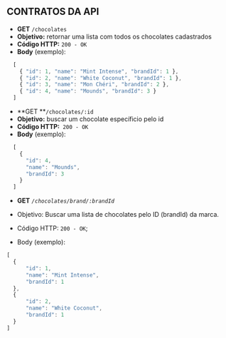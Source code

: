## CONTRATOS DA API

* **GET** `/chocolates`
* **Objetivo:** retornar uma lista com todos os chocolates cadastrados
* **Código HTTP:** `200 - OK`
* **Body** (exemplo):

```javascript
  [
    { "id": 1, "name": "Mint Intense", "brandId": 1 },
    { "id": 2, "name": "White Coconut", "brandId": 1 },
    { "id": 3, "name": "Mon Chéri", "brandId": 2 },
    { "id": 4, "name": "Mounds", "brandId": 3 }
  ]
```

* **GET **`/chocolates/:id`
* **Objetivo:** buscar um chocolate específicio pelo id
* **Código HTTP:**` 200 - OK`
* **Body** (exemplo):

```javascript
  [
    {
      "id": 4,
      "name": "Mounds",
      "brandId": 3
    }
  ]
```

* **GET** *`/chocolates/brand/:brandId`*

* Objetivo: Buscar uma lista de chocolates pelo ID (brandId) da marca.
* Código HTTP: `200 - OK`;
* Body (exemplo):

```javascript
[
  {
      "id": 1,
      "name": "Mint Intense",
      "brandId": 1
  },
  {
      "id": 2,
      "name": "White Coconut",
      "brandId": 1
  }
]
```
